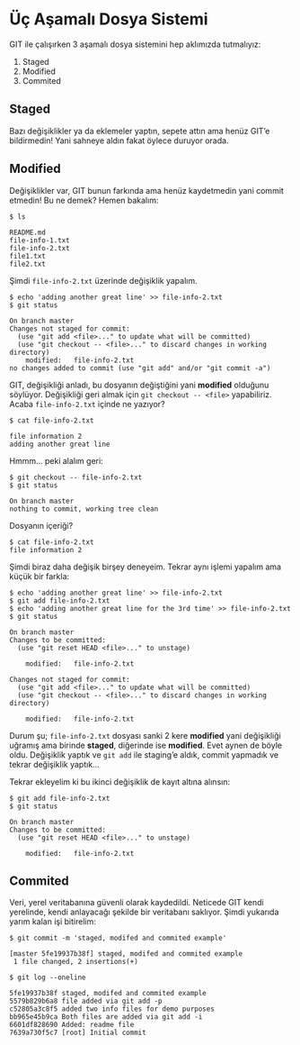 # Üç Aşamalı Dosya Sistemi

GIT ile çalışırken 3 aşamalı dosya sistemini hep aklımızda tutmalıyız:

1. Staged
2. Modified
3. Commited

## Staged

Bazı değişiklikler ya da eklemeler yaptın, sepete attın ama henüz GIT’e
bildirmedin! Yani sahneye aldın fakat öylece duruyor orada.

## Modified

Değişiklikler var, GIT bunun farkında ama henüz kaydetmedin yani commit
etmedin! Bu ne demek? Hemen bakalım:

    $ ls
    
    README.md
    file-info-1.txt
    file-info-2.txt
    file1.txt
    file2.txt

Şimdi `file-info-2.txt` üzerinde değişiklik yapalım.

    $ echo 'adding another great line' >> file-info-2.txt
    $ git status
    
    On branch master
    Changes not staged for commit:
      (use "git add <file>..." to update what will be committed)
      (use "git checkout -- <file>..." to discard changes in working directory)
    	modified:   file-info-2.txt
    no changes added to commit (use "git add" and/or "git commit -a")

GIT, değişikliği anladı, bu dosyanın değiştiğini yani **modified** olduğunu
söylüyor. Değişikliği geri almak için `git checkout -- <file>` yapabiliriz.
Acaba `file-info-2.txt` içinde ne yazıyor?

    $ cat file-info-2.txt
    
    file information 2
    adding another great line

Hmmm... peki alalım geri:

    $ git checkout -- file-info-2.txt
    $ git status
    
    On branch master
    nothing to commit, working tree clean

Dosyanın içeriği?

    $ cat file-info-2.txt
    file information 2

Şimdi biraz daha değişik birşey deneyeim. Tekrar aynı işlemi yapalım ama küçük
bir farkla:

    $ echo 'adding another great line' >> file-info-2.txt
    $ git add file-info-2.txt
    $ echo 'adding another great line for the 3rd time' >> file-info-2.txt
    $ git status
    
    On branch master
    Changes to be committed:
      (use "git reset HEAD <file>..." to unstage)
      
    	modified:   file-info-2.txt
        
    Changes not staged for commit:
      (use "git add <file>..." to update what will be committed)
      (use "git checkout -- <file>..." to discard changes in working directory)
      
    	modified:   file-info-2.txt

Durum şu; `file-info-2.txt` dosyası sanki 2 kere **modified** yani değişikliği
uğramış ama birinde **staged**, diğerinde ise **modified**. Evet aynen de
böyle oldu. Değişiklik yaptık ve `git add` ile staging’e aldık, commit
yapmadık ve tekrar değişiklik yaptık...

Tekrar ekleyelim ki bu ikinci değişiklik de kayıt altına alınsın:

    $ git add file-info-2.txt
    $ git status
    
    On branch master
    Changes to be committed:
      (use "git reset HEAD <file>..." to unstage)
      
    	modified:   file-info-2.txt


## Commited

Veri, yerel veritabanına güvenli olarak kaydedildi. Neticede GIT kendi
yerelinde, kendi anlayacağı şekilde bir veritabanı saklıyor. Şimdi yukarıda
yarım kalan işi bitirelim:

    $ git commit -m 'staged, modifed and commited example'
    
    [master 5fe19937b38f] staged, modifed and commited example
     1 file changed, 2 insertions(+)
    
    $ git log --oneline
    
    5fe19937b38f staged, modifed and commited example
    5579b829b6a8 file added via git add -p
    c52805a3c8f5 added two info files for demo purposes
    bb965e45b9ca Both files are added via git add -i
    6601df828690 Added: readme file
    7639a730f5c7 [root] Initial commit
